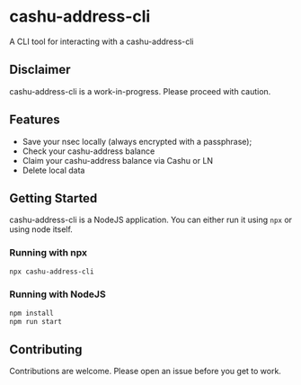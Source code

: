 # cashu-address-cli

A CLI tool for interacting with a cashu-address-cli

## Disclaimer

cashu-address-cli is a work-in-progress. Please proceed with caution.

## Features

- Save your nsec locally (always encrypted with a passphrase);
- Check your cashu-address balance
- Claim your cashu-address balance via Cashu or LN
- Delete local data

## Getting Started

cashu-address-cli is a NodeJS application. You can either run it using `npx` or using node itself.

### Running with npx

```sh
npx cashu-address-cli
```

### Running with NodeJS

```sh
npm install
npm run start
```

## Contributing

Contributions are welcome. Please open an issue before you get to work.
